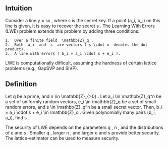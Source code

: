 ## Intuition

Consider a line  y = sx , where  s  is the secret key. If a point (a_i, b_i) on this line is given, it is easy to recover the secret  s . The Learning With Errors (LWE) problem extends this problem by adding three conditions:

	1.	Over a finite field  \mathbb{Z}_q .
	2.	Both  a_i  and  s  are vectors ( s \cdot x  denotes the dot product).
	3.	A line with errors ( b_i = a_i \cdot s + e_i ).

LWE is computationally difficult, assuming the hardness of certain lattice problems (e.g., GapSVP and SIVP).

## Definition

Let  q  be a prime, and  n \in \mathbb{Z}_{>0} . Let  a_i \in \mathbb{Z}_q^n  be a set of uniformly random vectors,  e_i \in \mathbb{Z}_q  be a set of small random errors, and  s \in \mathbb{Z}_q^n  be a small secret vector. Then,  b_i = a_i \cdot s + e_i \in \mathbb{Z}_q . Given polynomially many pairs (b_i, a_i), find  s .

The security of LWE depends on the parameters  q ,  n , and the distributions of  e  and  s . Smaller  q , larger  n , and larger  e  and  s  provide better security. The lattice-estimator can be used to measure security.